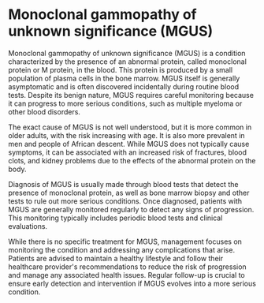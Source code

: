 <!--
source: GPT-4o
tags: proteins monoclonals blood myeloma
-->

# Monoclonal gammopathy of unknown significance (MGUS)

Monoclonal gammopathy of unknown significance (MGUS) is a condition characterized by the presence of an abnormal protein, called monoclonal protein or M protein, in the blood. This protein is produced by a small population of plasma cells in the bone marrow. MGUS itself is generally asymptomatic and is often discovered incidentally during routine blood tests. Despite its benign nature, MGUS requires careful monitoring because it can progress to more serious conditions, such as multiple myeloma or other blood disorders.

The exact cause of MGUS is not well understood, but it is more common in older adults, with the risk increasing with age. It is also more prevalent in men and people of African descent. While MGUS does not typically cause symptoms, it can be associated with an increased risk of fractures, blood clots, and kidney problems due to the effects of the abnormal protein on the body.

Diagnosis of MGUS is usually made through blood tests that detect the presence of monoclonal protein, as well as bone marrow biopsy and other tests to rule out more serious conditions. Once diagnosed, patients with MGUS are generally monitored regularly to detect any signs of progression. This monitoring typically includes periodic blood tests and clinical evaluations.

While there is no specific treatment for MGUS, management focuses on monitoring the condition and addressing any complications that arise. Patients are advised to maintain a healthy lifestyle and follow their healthcare provider's recommendations to reduce the risk of progression and manage any associated health issues. Regular follow-up is crucial to ensure early detection and intervention if MGUS evolves into a more serious condition.
